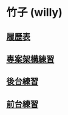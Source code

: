# 竹子 (willy)

## [履歷表](https://willy874.github.io/)
## [專案架構練習](https://github.com/willy874/willy874.github.io)
## [後台練習](https://github.com/willy874/backstage-arm)
## [前台練習](https://github.com/willy874/Nuxt-Test)
